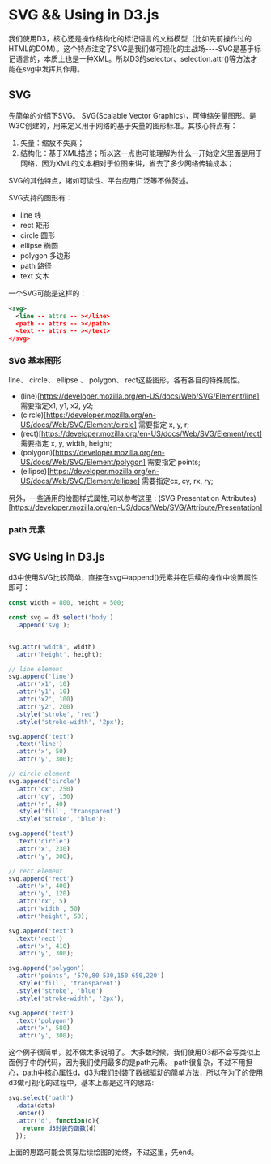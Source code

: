 # SVG && Using in D3.js
我们使用D3，核心还是操作结构化的标记语言的文档模型（比如先前操作过的HTML的DOM）。这个特点注定了SVG是我们做可视化的主战场----SVG是基于标记语言的，本质上也是一种XML。所以D3的selector、selection.attr()等方法才能在svg中发挥其作用。

## SVG
先简单的介绍下SVG。
SVG(Scalable Vector Graphics)，可伸缩矢量图形。是W3C创建的，用来定义用于网络的基于矢量的图形标准。其核心特点有：
1. 矢量：缩放不失真；
2. 结构化：基于XML描述；所以这一点也可能理解为什么一开始定义里面是用于网络，因为XML的文本相对于位图来讲，省去了多少网络传输成本；

SVG的其他特点，诸如可读性、平台应用广泛等不做赘述。

SVG支持的图形有：
* line 线
* rect 矩形
* circle 圆形
* ellipse 椭圆
* polygon 多边形
* path 路径
* text 文本

一个SVG可能是这样的：

```xml
<svg>
  <line -- attrs -- ></line>
  <path -- attrs -- ></path>
  <text -- attrs -- ></text>
</svg>

```

### SVG 基本图形
line、 circle、 ellipse 、 polygon、 rect这些图形，各有各自的特殊属性。
* (line)[https://developer.mozilla.org/en-US/docs/Web/SVG/Element/line] 需要指定x1, y1, x2, y2;
* (circle)[https://developer.mozilla.org/en-US/docs/Web/SVG/Element/circle] 需要指定 x, y, r; 
* (rect)[https://developer.mozilla.org/en-US/docs/Web/SVG/Element/rect] 需要指定 x, y, width, height;
* (polygon)[https://developer.mozilla.org/en-US/docs/Web/SVG/Element/polygon] 需要指定 points;
* (ellipse)[https://developer.mozilla.org/en-US/docs/Web/SVG/Element/ellipse] 需要指定cx, cy, rx, ry;

另外，一些通用的绘图样式属性,可以参考这里 : (SVG Presentation Attributes)[https://developer.mozilla.org/en-US/docs/Web/SVG/Attribute/Presentation]

### path 元素


## SVG Using in D3.js

d3中使用SVG比较简单，直接在svg中append()元素并在后续的操作中设置属性即可：

```js
const width = 800, height = 500;

const svg = d3.select('body')
  .append('svg');


svg.attr('width', width)
  .attr('height', height);

// line element
svg.append('line')
  .attr('x1', 10)
  .attr('y1', 10)
  .attr('x2', 100)
  .attr('y2', 200)
  .style('stroke', 'red')
  .style('stroke-width', '2px');

svg.append('text')
  .text('line')
  .attr('x', 50)
  .attr('y', 300);

// circle element
svg.append('circle')
  .attr('cx', 250)
  .attr('cy', 150)
  .attr('r', 40)
  .style('fill', 'transparent')
  .style('stroke', 'blue');

svg.append('text')
  .text('circle')
  .attr('x', 230)
  .attr('y', 300);

// rect element
svg.append('rect')
  .attr('x', 400)
  .attr('y', 120)
  .attr('rx', 5)
  .attr('width', 50)
  .attr('height', 50);

svg.append('text')
  .text('rect')
  .attr('x', 410)
  .attr('y', 300);

svg.append('polygon')
  .attr('points', '570,80 530,150 650,220')
  .style('fill', 'transparent')
  .style('stroke', 'blue')
  .style('stroke-width', '2px');

svg.append('text')
  .text('polygon')
  .attr('x', 580)
  .attr('y', 300);

```
这个例子很简单，就不做太多说明了。
大多数时候，我们使用D3都不会写类似上面例子中的代码，因为我们使用最多的是path元素。
path很复杂，不过不用担心，path中核心属性d，d3为我们封装了数据驱动的简单方法，所以在为了的使用d3做可视化的过程中，基本上都是这样的思路:
```js
svg.select('path')
  .data(data)
  .enter()
  .attr('d', function(d){
    return d3封装的函数(d)
  });
```
上面的思路可能会贯穿后续绘图的始终，不过这里，先end。
